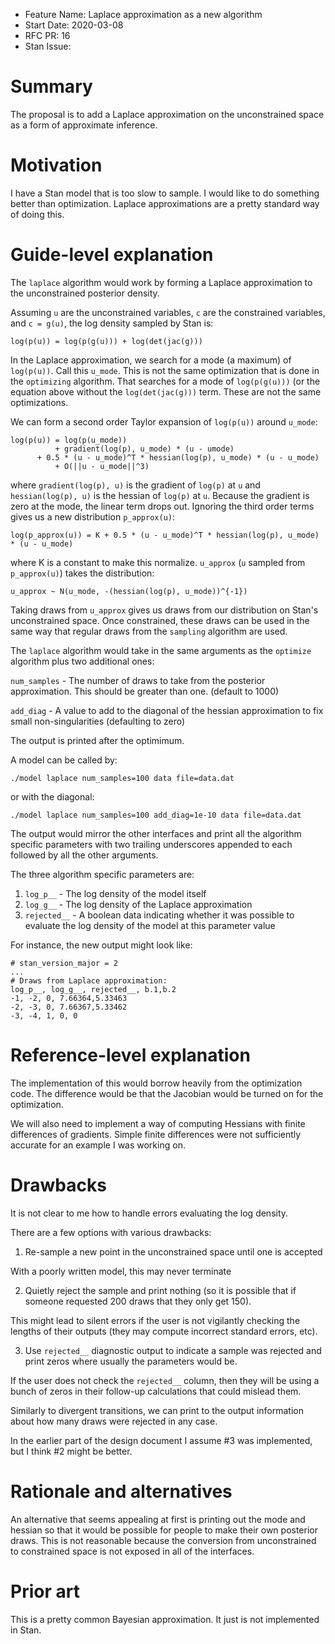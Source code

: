- Feature Name: Laplace approximation as a new algorithm
- Start Date: 2020-03-08
- RFC PR: 16
- Stan Issue:

# Summary
[summary]: #summary

The proposal is to add a Laplace approximation on the unconstrained space as a
form of approximate inference.

# Motivation
[motivation]: #motivation

I have a Stan model that is too slow to sample. I would like to do something
better than optimization. Laplace approximations are a pretty standard way
of doing this.

# Guide-level explanation
[guide-level-explanation]: #guide-level-explanation

The `laplace` algorithm would work by forming a Laplace approximation to the
unconstrained posterior density.

Assuming `u` are the unconstrained variables, `c` are the constrained variables,
and `c = g(u)`, the log density sampled by Stan is:

```
log(p(u)) = log(p(g(u))) + log(det(jac(g)))
```

In the Laplace approximation, we search for a mode (a maximum) of
```log(p(u))```. Call this `u_mode`. This is not the same optimization that is
done in the `optimizing` algorithm. That searches for a mode of `log(p(g(u)))`
(or the equation above without the `log(det(jac(g)))` term. These are not the
same optimizations.

We can form a second order Taylor expansion of `log(p(u))` around `u_mode`:

```
log(p(u)) = log(p(u_mode))
          + gradient(log(p), u_mode) * (u - umode)
	  + 0.5 * (u - u_mode)^T * hessian(log(p), u_mode) * (u - u_mode)
          + O(||u - u_mode||^3)  
```

where `gradient(log(p), u)` is the gradient of `log(p)` at `u` and
`hessian(log(p), u)` is the hessian of `log(p)` at `u`. Because the gradient
is zero at the mode, the linear term drops out. Ignoring the third order
terms gives us a new distribution `p_approx(u)`:

```
log(p_approx(u)) = K + 0.5 * (u - u_mode)^T * hessian(log(p), u_mode) * (u - u_mode)
```

where K is a constant to make this normalize. `u_approx` (`u` sampled from
`p_approx(u)`) takes the distribution:
```
u_approx ~ N(u_mode, -(hessian(log(p), u_mode))^{-1})
```

Taking draws from `u_approx` gives us draws from our distribution on Stan's
unconstrained space. Once constrained, these draws can be used in the same
way that regular draws from the `sampling` algorithm are used.

The `laplace` algorithm would take in the same arguments as the `optimize`
algorithm plus two additional ones:

```num_samples``` - The number of draws to take from the posterior
approximation. This should be greater than one. (default to 1000)

```add_diag``` - A value to add to the diagonal of the hessian
approximation to fix small non-singularities (defaulting to zero)

The output is printed after the optimimum.

A model can be called by:
```
./model laplace num_samples=100 data file=data.dat
```

or with the diagonal:
```
./model laplace num_samples=100 add_diag=1e-10 data file=data.dat
```

The output would mirror the other interfaces and print all the algorithm
specific parameters with two trailing underscores appended to each followed
by all the other arguments.

The three algorithm specific parameters are:
1. ```log_p__``` - The log density of the model itself
2. ```log_g__``` - The log density of the Laplace approximation
3. ```rejected__``` - A boolean data indicating whether it was possible to
  evaluate the log density of the model at this parameter value

For instance, the new output might look like:

```
# stan_version_major = 2
...
# Draws from Laplace approximation:
log_p__, log_g__, rejected__, b.1,b.2
-1, -2, 0, 7.66364,5.33463
-2, -3, 0, 7.66367,5.33462
-3, -4, 1, 0, 0
```

# Reference-level explanation
[reference-level-explanation]: #reference-level-explanation

The implementation of this would borrow heavily from the optimization code. The
difference would be that the Jacobian would be turned on for the optimization.

We will also need to implement a way of computing Hessians with finite
differences of gradients. Simple finite differences were not sufficiently
accurate for an example I was working on.

# Drawbacks
[drawbacks]: #drawbacks

It is not clear to me how to handle errors evaluating the log density.

There are a few options with various drawbacks:

1. Re-sample a new point in the unconstrained space until one is accepted

With a poorly written model, this may never terminate

2. Quietly reject the sample and print nothing (so it is possible that if someone
requested 200 draws that they only get 150).

This might lead to silent errors if the user is not vigilantly checking the
lengths of their outputs (they may compute incorrect standard errors, etc).

3. Use `rejected__` diagnostic output to indicate a sample was rejected and
print zeros where usually the parameters would be.

If the user does not check the `rejected__` column, then they will be using a
bunch of zeros in their follow-up calculations that could mislead them.

Similarly to divergent transitions, we can print to the output information about
how many draws were rejected in any case.

In the earlier part of the design document I assume #3 was implemented, but I
think #2 might be better.

# Rationale and alternatives
[rationale-and-alternatives]: #rationale-and-alternatives

An alternative that seems appealing at first is printing out the mode and
hessian so that it would be possible for people to make their own posterior
draws. This is not reasonable because the conversion from unconstrained to
constrained space is not exposed in all of the interfaces.

# Prior art
[prior-art]: #prior-art

This is a pretty common Bayesian approximation. It just is not implemented in
Stan.
